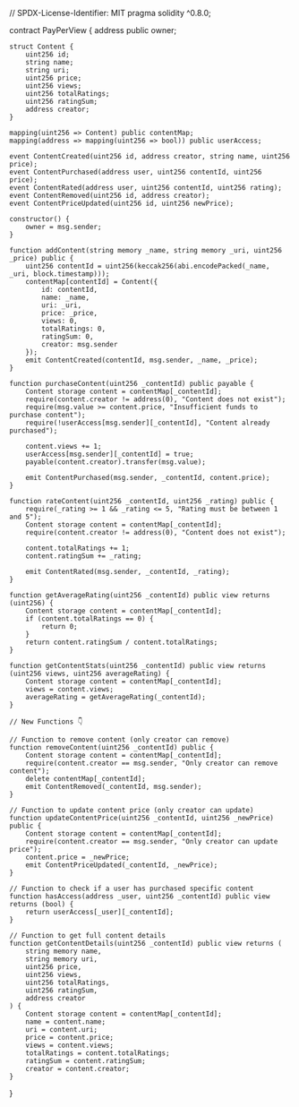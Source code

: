 // SPDX-License-Identifier: MIT
pragma solidity ^0.8.0;

contract PayPerView {
    address public owner;
    
    struct Content {
        uint256 id;
        string name;
        string uri;
        uint256 price;
        uint256 views;
        uint256 totalRatings;
        uint256 ratingSum;
        address creator;
    }

    mapping(uint256 => Content) public contentMap;
    mapping(address => mapping(uint256 => bool)) public userAccess;

    event ContentCreated(uint256 id, address creator, string name, uint256 price);
    event ContentPurchased(address user, uint256 contentId, uint256 price);
    event ContentRated(address user, uint256 contentId, uint256 rating);
    event ContentRemoved(uint256 id, address creator);
    event ContentPriceUpdated(uint256 id, uint256 newPrice);

    constructor() {
        owner = msg.sender;
    }

    function addContent(string memory _name, string memory _uri, uint256 _price) public {
        uint256 contentId = uint256(keccak256(abi.encodePacked(_name, _uri, block.timestamp)));
        contentMap[contentId] = Content({
            id: contentId,
            name: _name,
            uri: _uri,
            price: _price,
            views: 0,
            totalRatings: 0,
            ratingSum: 0,
            creator: msg.sender
        });
        emit ContentCreated(contentId, msg.sender, _name, _price);
    }

    function purchaseContent(uint256 _contentId) public payable {
        Content storage content = contentMap[_contentId];
        require(content.creator != address(0), "Content does not exist");
        require(msg.value >= content.price, "Insufficient funds to purchase content");
        require(!userAccess[msg.sender][_contentId], "Content already purchased");

        content.views += 1;
        userAccess[msg.sender][_contentId] = true;
        payable(content.creator).transfer(msg.value);

        emit ContentPurchased(msg.sender, _contentId, content.price);
    }

    function rateContent(uint256 _contentId, uint256 _rating) public {
        require(_rating >= 1 && _rating <= 5, "Rating must be between 1 and 5");
        Content storage content = contentMap[_contentId];
        require(content.creator != address(0), "Content does not exist");

        content.totalRatings += 1;
        content.ratingSum += _rating;
        
        emit ContentRated(msg.sender, _contentId, _rating);
    }

    function getAverageRating(uint256 _contentId) public view returns (uint256) {
        Content storage content = contentMap[_contentId];
        if (content.totalRatings == 0) {
            return 0;
        }
        return content.ratingSum / content.totalRatings;
    }

    function getContentStats(uint256 _contentId) public view returns (uint256 views, uint256 averageRating) {
        Content storage content = contentMap[_contentId];
        views = content.views;
        averageRating = getAverageRating(_contentId);
    }

    // New Functions 👇

    // Function to remove content (only creator can remove)
    function removeContent(uint256 _contentId) public {
        Content storage content = contentMap[_contentId];
        require(content.creator == msg.sender, "Only creator can remove content");
        delete contentMap[_contentId];
        emit ContentRemoved(_contentId, msg.sender);
    }

    // Function to update content price (only creator can update)
    function updateContentPrice(uint256 _contentId, uint256 _newPrice) public {
        Content storage content = contentMap[_contentId];
        require(content.creator == msg.sender, "Only creator can update price");
        content.price = _newPrice;
        emit ContentPriceUpdated(_contentId, _newPrice);
    }

    // Function to check if a user has purchased specific content
    function hasAccess(address _user, uint256 _contentId) public view returns (bool) {
        return userAccess[_user][_contentId];
    }

    // Function to get full content details
    function getContentDetails(uint256 _contentId) public view returns (
        string memory name,
        string memory uri,
        uint256 price,
        uint256 views,
        uint256 totalRatings,
        uint256 ratingSum,
        address creator
    ) {
        Content storage content = contentMap[_contentId];
        name = content.name;
        uri = content.uri;
        price = content.price;
        views = content.views;
        totalRatings = content.totalRatings;
        ratingSum = content.ratingSum;
        creator = content.creator;
    }
}
